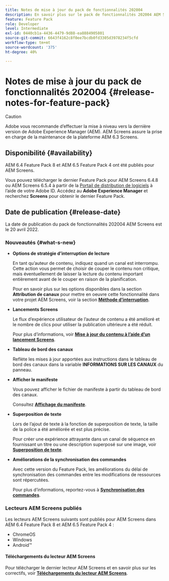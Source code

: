 ```yaml
---
title: Notes de mise à jour du pack de fonctionnalités 202004
description: En savoir plus sur le pack de fonctionnalités 202004 AEM Screens, publié le mardi 20 avril 2020.
feature: Feature Pack
role: Developer
level: Intermediate
exl-id: 0440cb1a-4436-4479-9d88-ea8884905801
source-git-commit: 6643f4162c8f0ee7bcdb0fd3305d3978234f5cfd
workflow-type: tm+mt
source-wordcount: '375'
ht-degree: 40%

---
```


# Notes de mise à jour du pack de fonctionnalités 202004 {#release-notes-for-feature-pack}

>[!CAUTION]
>
>Adobe vous recommande d’effectuer la mise à niveau vers la dernière version de Adobe Experience Manager (AEM). AEM Screens assure la prise en charge de la maintenance de la plateforme AEM 6.3 Screens.

## Disponibilité {#availability}

AEM 6.4 Feature Pack 8 et AEM 6.5 Feature Pack 4 ont été publiés pour AEM Screens.

Vous pouvez télécharger le dernier Feature Pack pour AEM Screens 6.4.8 ou AEM Screens 6.5.4 à partir de la [Portail de distribution de logiciels](https://experience.adobe.com/#/downloads/content/software-distribution/fr/aem.html) à l’aide de votre Adobe ID. Accédez au **Adobe Experience Manager** et recherchez **Screens** pour obtenir le dernier Feature Pack.

## Date de publication {#release-date}

La date de publication du pack de fonctionnalités 202004 AEM Screens est le 20 avril 2022.

### Nouveautés {#what-s-new}

* **Options de stratégie d’interruption de lecture**

  En tant qu’auteur de contenu, indiquez quand un canal est interrompu. Cette action vous permet de choisir de couper le contenu non critique, mais éventuellement de laisser la lecture du contenu important entièrement avant de le couper en raison de la planification.

  Pour en savoir plus sur les options disponibles dans la section **Attribution de canaux** pour mettre en oeuvre cette fonctionnalité dans votre projet AEM Screens, voir la section **[Méthode d’interruption](/help/user-guide/channel-assignment.md#interruption-method-channel)**.

* **Lancements Screens**

  Le flux d’expérience utilisateur de l’auteur de contenu a été amélioré et le nombre de clics pour utiliser la publication ultérieure a été réduit.

  Pour plus d’informations, voir **[Mise à jour du contenu à l’aide d’un lancement Screens](launches.md)**.

* **Tableau de bord des canaux**

  Reflète les mises à jour apportées aux instructions dans le tableau de bord des canaux dans la variable **INFORMATIONS SUR LES CANAUX** du panneau.


* **Afficher le manifeste**

  Vous pouvez afficher le fichier de manifeste à partir du tableau de bord des canaux.

  Consultez **[Affichage du manifeste](/help/user-guide/managing-channels.md#view-manifest)**.

* **Superposition de texte**

  Lors de l’ajout de texte à la fonction de superposition de texte, la taille de la police a été améliorée et est plus précise.

  Pour créer une expérience attrayante dans un canal de séquence en fournissant un titre ou une description superposé sur une image, voir **[Superposition de texte](text-overlay.md)**.

* **Améliorations de la synchronisation des commandes**

  Avec cette version du Feature Pack, les améliorations du délai de synchronisation des commandes entre les modifications de ressources sont répercutées.

  Pour plus d’informations, reportez-vous à **[Synchronisation des commandes](using-command-sync.md)**.

### Lecteurs AEM Screens publiés

Les lecteurs AEM Screens suivants sont publiés pour AEM Screens dans AEM 6.4 Feature Pack 8 et AEM 6.5 Feature Pack 4 :

* ChromeOS
* Windows
* Android™

#### Téléchargements du lecteur AEM Screens

Pour télécharger le dernier lecteur AEM Screens et en savoir plus sur les correctifs, voir **[Téléchargements du lecteur AEM Screens](https://download.macromedia.com/screens/)**.
